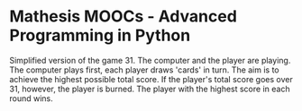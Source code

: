 
# Mathesis MOOCs - Advanced Programming in Python

Simplified version of the game 31. The computer and the player are playing. The computer plays first, each player draws 'cards' in turn. The aim is to achieve the highest possible total score. If the player's total score goes over 31, however, the player is burned. The player with the highest score in each round wins.

